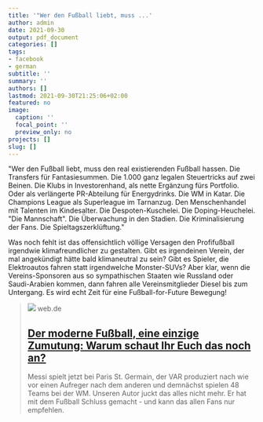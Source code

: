 ```yaml
---
title: '"Wer den Fußball liebt, muss ...'
author: admin
date: 2021-09-30
output: pdf_document
categories: []
tags:
- facebook
- german
subtitle: ''
summary: ''
authors: []
lastmod: 2021-09-30T21:25:06+02:00
featured: no
image:
  caption: ''
  focal_point: ''
  preview_only: no
projects: []
slug: []
---
```

"Wer den Fußball liebt, muss den real existierenden Fußball hassen. Die Transfers für Fantasiesummen. Die 1.000 ganz legalen Steuertricks auf zwei Beinen. Die Klubs in Investorenhand, als nette Ergänzung fürs Portfolio. Oder als verlängerte PR-Abteilung für Energydrinks. Die WM in Katar. Die Champions League als Superleague im Tarnanzug. Den Menschenhandel mit Talenten im Kindesalter. Die Despoten-Kuschelei. Die Doping-Heuchelei. "Die Mannschaft". Die Überwachung in den Stadien. Die Kriminalisierung der Fans. Die Spieltagszerklüftung."

Was noch fehlt ist das offensichtlich völlige Versagen den Profifußball irgendwie klimafreundlicher zu gestalten. Gibt es irgendeinen Verein, der mal angekündigt hätte bald klimaneutral zu sein? Gibt es Spieler, die Elektroautos fahren statt irgendwelche Monster-SUVs? Aber klar, wenn die Vereins-Sponsoren aus so sympathischen Staaten wie Russland oder Saudi-Arabien kommen, dann fahren alle Vereinsmitglieder Diesel bis zum Untergang. Es wird echt Zeit für eine Fußball-for-Future Bewegung!
> [![](https://i0.web.de/image/876/36202876,pd=3,f=opengraph.jpg)](https://web.de/magazine/sport/fussball/moderner-fussball-einzige-zumutung-warum-ueberhaput-noch-anschauen-36202782)
> web.de
> ## [Der moderne Fußball, eine einzige Zumutung: Warum schaut Ihr Euch das noch an?](https://web.de/magazine/sport/fussball/moderner-fussball-einzige-zumutung-warum-ueberhaput-noch-anschauen-36202782)
>
>Messi spielt jetzt bei Paris St. Germain, der VAR produziert nach wie vor einen Aufreger nach dem anderen und demnächst spielen 48 Teams bei der WM. Unseren Autor juckt das alles nicht mehr. Er hat mit dem Fußball Schluss gemacht - und kann das allen Fans nur empfehlen. 

